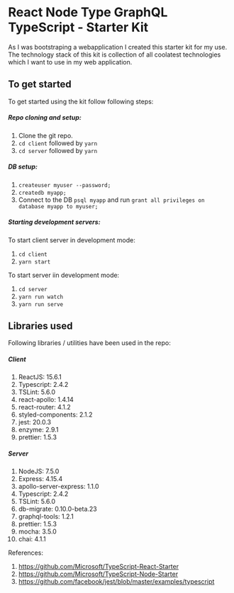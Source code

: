 # React Node Type GraphQL TypeScript - Starter Kit

As I was bootstraping a webapplication I created this starter kit for my use. The technology stack of this kit is collection of all coolatest technologies which I want to use in my web application.

## To get started

To get started using the kit follow following steps:
##### Repo cloning and setup:
1. Clone the git repo.
2. `cd client` followed by `yarn`
3. `cd server` followed by `yarn`
##### DB setup:
1. `createuser myuser --password;`
2. `createdb myapp;`
3. Connect to the DB `psql myapp` and run `grant all privileges on database myapp to myuser;`
##### Starting development servers:
To start client server in development mode:
1. `cd client`
2. `yarn start`

To start server iin development mode:
1. `cd server`
2. `yarn run watch`
3. `yarn run serve`

## Libraries used
Following libraries / utilities have been used in the repo:
##### Client
1. ReactJS: 15.6.1
2. Typescript: 2.4.2
3. TSLint: 5.6.0
4. react-apollo: 1.4.14
5. react-router: 4.1.2
6. styled-components: 2.1.2
7. jest: 20.0.3
8. enzyme: 2.9.1
9. prettier: 1.5.3
##### Server
1. NodeJS: 7.5.0
2. Express: 4.15.4
3. apollo-server-express: 1.1.0
4. Typescript: 2.4.2
5. TSLint: 5.6.0
6. db-migrate: 0.10.0-beta.23
7. graphql-tools: 1.2.1
8. prettier: 1.5.3
9. mocha: 3.5.0
10. chai: 4.1.1

References:
1. https://github.com/Microsoft/TypeScript-React-Starter
2. https://github.com/Microsoft/TypeScript-Node-Starter
3. https://github.com/facebook/jest/blob/master/examples/typescript
